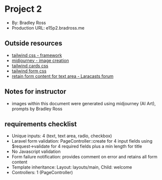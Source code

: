 # Project 2
+ By: Bradley Ross
+ Production URL: e15p2.bradross.me

## Outside resources
+ [tailwind css - framework](https://tailwindcss.com/)
+ [midjourney - image creation](https://www.midjourney.com/app/)
+ [tailwind cards css](https://v1.tailwindcss.com/components/cards)
+ [tailwind form css](https://v1.tailwindcss.com/components/forms)
+ [retain form content for text area - Laracasts forum](https://laracasts.com/discuss/channels/general-discussion/laravel-old-input-messing-with-bootstrap-textarea)


## Notes for instructor
+ images within this document were generated using midjourney (AI Art), prompts by Bradley Ross


## requirements checklist
+ Unique inputs: 4 (text, text area, radio, checkbox)
+ Laravel form validation: PageController::create for 4 input fields using $request->validate for 4 required fields plus a min length for title
+ No Javascript validation
+ Form failure notification: provides comment on error and retains all form content
+ Template inheritance: Layout: layouts/main, Child: welcome
+ Controllers: 1 (PageController)